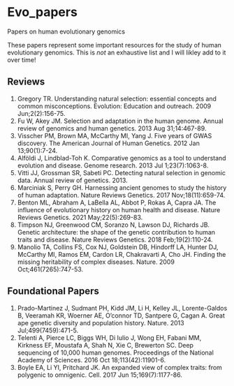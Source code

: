 # Evo_papers
Papers on human evolutionary genomics

These papers represent some important resources for the study of human evolutionary genomics. This is _not_ an exhaustive list and I will likley add to it over time! 

## Reviews

1. Gregory TR. Understanding natural selection: essential concepts and common misconceptions. Evolution: Education and outreach. 2009 Jun;2(2):156-75.
2. Fu W, Akey JM. Selection and adaptation in the human genome. Annual review of genomics and human genetics. 2013 Aug 31;14:467-89.
3. Visscher PM, Brown MA, McCarthy MI, Yang J. Five years of GWAS discovery. The American Journal of Human Genetics. 2012 Jan 13;90(1):7-24.
4. Alföldi J, Lindblad-Toh K. Comparative genomics as a tool to understand evolution and disease. Genome research. 2013 Jul 1;23(7):1063-8.
5. Vitti JJ, Grossman SR, Sabeti PC. Detecting natural selection in genomic data. Annual review of genetics. 2013.
6. Marciniak S, Perry GH. Harnessing ancient genomes to study the history of human adaptation. Nature Reviews Genetics. 2017 Nov;18(11):659-74.
7. Benton ML, Abraham A, LaBella AL, Abbot P, Rokas A, Capra JA. The influence of evolutionary history on human health and disease. Nature Reviews Genetics. 2021 May;22(5):269-83.
8. Timpson NJ, Greenwood CM, Soranzo N, Lawson DJ, Richards JB. Genetic architecture: the shape of the genetic contribution to human traits and disease. Nature Reviews Genetics. 2018 Feb;19(2):110-24.
9. Manolio TA, Collins FS, Cox NJ, Goldstein DB, Hindorff LA, Hunter DJ, McCarthy MI, Ramos EM, Cardon LR, Chakravarti A, Cho JH. Finding the missing heritability of complex diseases. Nature. 2009 Oct;461(7265):747-53.

## Foundational Papers

1. Prado-Martinez J, Sudmant PH, Kidd JM, Li H, Kelley JL, Lorente-Galdos B, Veeramah KR, Woerner AE, O’connor TD, Santpere G, Cagan A. Great ape genetic diversity and population history. Nature. 2013 Jul;499(7459):471-5.
2. Telenti A, Pierce LC, Biggs WH, Di Iulio J, Wong EH, Fabani MM, Kirkness EF, Moustafa A, Shah N, Xie C, Brewerton SC. Deep sequencing of 10,000 human genomes. Proceedings of the National Academy of Sciences. 2016 Oct 18;113(42):11901-6.
3. Boyle EA, Li YI, Pritchard JK. An expanded view of complex traits: from polygenic to omnigenic. Cell. 2017 Jun 15;169(7):1177-86.

